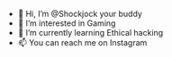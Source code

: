 - 👋 Hi, I’m @Shockjock your buddy
- 👀 I’m interested in Gaming
- 🌱 I’m currently learning Ethical hacking
- 📫 You can reach me on Instagram

<!---
Shockjock/Shockjock is a ✨ special ✨ repository because its `README.md` (this file) appears on your GitHub profile.
You can click the Preview link to take a look at your changes.
--->
